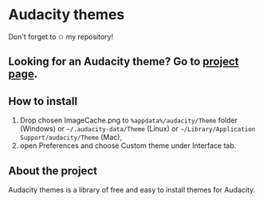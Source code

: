 # Audacity themes
Don't forget to ✩ my repository!
## Looking for an Audacity theme? Go to [project page](http://visoart.github.io/audacity-themes).

## How to install
1. Drop chosen ImageCache.png to `%appdata%/audacity/Theme` folder (Windows) or `~/.audacity-data/Theme` (Linux) or `~/Library/Application Support/audacity/Theme` (Mac),
1. open Preferences and choose Custom theme under Interface tab.

## About the project
Audacity themes is a library of free and easy to install themes for Audacity.
